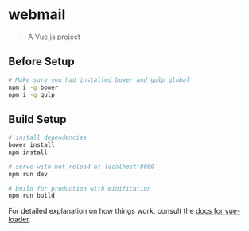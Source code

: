 # webmail

> A Vue.js project

## Before Setup
``` bash
# Make sure you had installed bower and gulp global
npm i -g bower
npm i -g gulp
```

## Build Setup

``` bash
# install dependencies
bower install
npm install

# serve with hot reload at localhost:8080
npm run dev

# build for production with minification
npm run build
```

For detailed explanation on how things work, consult the [docs for vue-loader](http://vuejs.github.io/vue-loader).
